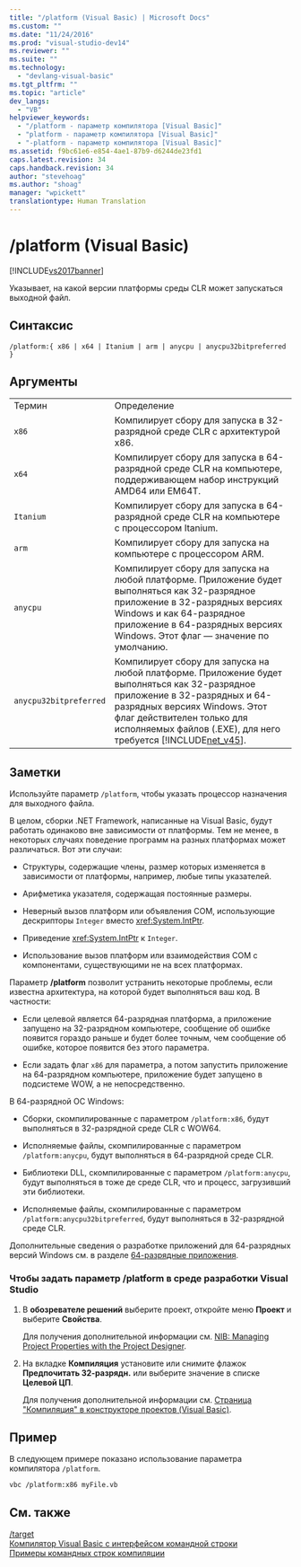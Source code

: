 ```yaml
---
title: "/platform (Visual Basic) | Microsoft Docs"
ms.custom: ""
ms.date: "11/24/2016"
ms.prod: "visual-studio-dev14"
ms.reviewer: ""
ms.suite: ""
ms.technology: 
  - "devlang-visual-basic"
ms.tgt_pltfrm: ""
ms.topic: "article"
dev_langs: 
  - "VB"
helpviewer_keywords: 
  - "/platform - параметр компилятора [Visual Basic]"
  - "platform - параметр компилятора [Visual Basic]"
  - "-platform - параметр компилятора [Visual Basic]"
ms.assetid: f9bc61e6-e854-4ae1-87b9-d6244de23fd1
caps.latest.revision: 34
caps.handback.revision: 34
author: "stevehoag"
ms.author: "shoag"
manager: "wpickett"
translationtype: Human Translation
---
```

# /platform (Visual Basic)
[!INCLUDE[vs2017banner](../../../csharp/includes/vs2017banner.md)]

Указывает, на какой версии платформы среды CLR может запускаться выходной файл.  
  
## Синтаксис  
  
```  
/platform:{ x86 | x64 | Itanium | arm | anycpu | anycpu32bitpreferred }  
```  
  
## Аргументы  
  
|||  
|-|-|  
|Термин|Определение|  
|`x86`|Компилирует сбору для запуска в 32\-разрядной среде CLR с архитектурой x86.|  
|`x64`|Компилирует сбору для запуска в 64\-разрядной среде CLR на компьютере, поддерживающем набор инструкций AMD64 или EM64T.|  
|`Itanium`|Компилирует сбору для запуска в 64\-разрядной среде CLR на компьютере с процессором Itanium.|  
|`arm`|Компилирует сбору для запуска на компьютере с процессором ARM.|  
|`anycpu`|Компилирует сбору для запуска на любой платформе.  Приложение будет выполняться как 32\-разрядное приложение в 32\-разрядных версиях Windows и как 64\-разрядное приложение в 64\-разрядных версиях Windows.  Этот флаг — значение по умолчанию.|  
|`anycpu32bitpreferred`|Компилирует сбору для запуска на любой платформе.  Приложение будет выполняться как 32\-разрядное приложение в 32\-разрядных и 64\-разрядных версиях Windows.  Этот флаг действителен только для исполняемых файлов \(.EXE\), для него требуется [!INCLUDE[net_v45](../../../csharp/language-reference/compiler-options/includes/net_v45_md.md)].|  
  
## Заметки  
 Используйте параметр `/platform`, чтобы указать процессор назначения для выходного файла.  
  
 В целом, сборки .NET Framework, написанные на Visual Basic, будут работать одинаково вне зависимости от платформы.  Тем не менее, в некоторых случаях поведение программ на разных платформах может различаться.  Вот эти случаи:  
  
-   Структуры, содержащие члены, размер которых изменяется в зависимости от платформы, например, любые типы указателей.  
  
-   Арифметика указателя, содержащая постоянные размеры.  
  
-   Неверный вызов платформ или объявления СОМ, использующие дескрипторы `Integer` вместо <xref:System.IntPtr>.  
  
-   Приведение <xref:System.IntPtr> к `Integer`.  
  
-   Использование вызов платформ или взаимодействия СОМ с компонентами, существующими не на всех платформах.  
  
 Параметр **\/platform** позволит устранить некоторые проблемы, если известна архитектура, на которой будет выполняться ваш код.  В частности:  
  
-   Если целевой является 64\-разрядная платформа, а приложение запущено на 32\-разрядном компьютере, сообщение об ошибке появится гораздо раньше и будет более точным, чем сообщение об ошибке, которое появится без этого параметра.  
  
-   Если задать флаг `x86` для параметра, а потом запустить приложение на 64\-разрядном компьютере, приложение будет запущено в подсистеме WOW, а не непосредственно.  
  
 В 64\-разрядной ОС Windows:  
  
-   Сборки, скомпилированные с параметром `/platform:x86`, будут выполняться в 32\-разрядной среде CLR с WOW64.  
  
-   Исполняемые файлы, скомпилированные с параметром `/platform:anycpu`, будут выполняться в 64\-разрядной среде CLR.  
  
-   Библиотеки DLL, скомпилированные с параметром `/platform:anycpu`, будут выполняться в тоже де среде CLR, что и процесс, загрузивший эти библиотеки.  
  
-   Исполняемые файлы, скомпилированные с параметром `/platform:anycpu32bitpreferred`, будут выполняться в 32\-разрядной среде CLR.  
  
 Дополнительные сведения о разработке приложений для 64\-разрядных версий Windows см. в разделе [64\-разрядные приложения](../Topic/64-bit%20Applications.md).  
  
### Чтобы задать параметр \/platform в среде разработки Visual Studio  
  
1.  В **обозревателе решений** выберите проект, откройте меню **Проект** и выберите **Свойства**.  
  
     Для получения дополнительной информации см. [NIB: Managing Project Properties with the Project Designer](http://msdn.microsoft.com/ru-ru/983f3c18-832f-4666-afec-74b716ff3e0e).  
  
2.  На вкладке **Компиляция** установите или снимите флажок **Предпочитать 32\-разрядн.** или выберите значение в списке **Целевой ЦП**.  
  
     Для получения дополнительной информации см. [Страница "Компиляция" в конструкторе проектов \(Visual Basic\)](/visual-studio/ide/reference/compile-page-project-designer-visual-basic).  
  
## Пример  
 В следующем примере показано использование параметра компилятора `/platform`.  
  
```  
vbc /platform:x86 myFile.vb  
```  
  
## См. также  
 [\/target](../../../visual-basic/reference/command-line-compiler/target.md)   
 [Компилятор Visual Basic с интерфейсом командной строки](../../../visual-basic/reference/command-line-compiler/index.md)   
 [Примеры командных строк компиляции](../../../visual-basic/reference/command-line-compiler/sample-compilation-command-lines.md)